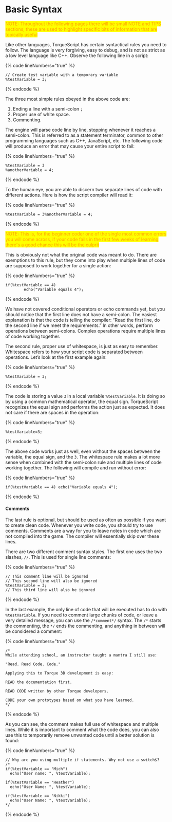 # Basic Syntax

<mark style="color:orange;">NOTE: Throughout the following pages there will be small NOTE and TIPS sections, these are used to highlight specific bits of information that are topically useful</mark>

Like other languages, TorqueScript has certain syntactical rules you need to follow. The language is very forgiving, easy to debug, and is not as strict as a low level language like C++. Observe the following line in a script:

{% code lineNumbers="true" %}
```clike
// Create test variable with a temporary variable
%testVariable = 3;
```
{% endcode %}

The three most simple rules obeyed in the above code are:

1. Ending a line with a semi-colon `;`
2. Proper use of white space.
3. Commenting.

The engine will parse code line by line, stopping whenever it reaches a semi-colon. This is referred to as a statement terminator, common to other programming languages such as C++, JavaScript, etc. The following code will produce an error that may cause your entire script to fail:

{% code lineNumbers="true" %}
```clike
%testVariable = 3
%anotherVariable = 4;
```
{% endcode %}

To the human eye, you are able to discern two separate lines of code with different actions. Here is how the script compiler will read it:

{% code lineNumbers="true" %}
```clike
%testVariable = 3%anotherVariable = 4;
```
{% endcode %}

<mark style="color:orange;">NOTE: This is, for the beginner coder one of the single most common errors you will come across, if your code fails in the first few weeks of learning there's a good chance this will be the culprit</mark>

This is obviously not what the original code was meant to do. There are exemptions to this rule, but they come into play when multiple lines of code are supposed to work together for a single action:

{% code lineNumbers="true" %}
```clike
if(%testVariable == 4)
        echo("Variable equals 4");
```
{% endcode %}

We have not covered conditional operators or echo commands yet, but you should notice that the first line does not have a semi-colon. The easiest explanation is that the code is telling the compiler: “Read the first line, do the second line if we meet the requirements.” In other words, perform operations between semi-colons. Complex operations require multiple lines of code working together.

The second rule, proper use of whitespace, is just as easy to remember. Whitespace refers to how your script code is separated between operations. Let’s look at the first example again:

{% code lineNumbers="true" %}
```clike
%testVariable = 3;
```
{% endcode %}

The code is storing a value `3` in a local variable `%testVariable`. It is doing so by using a common mathematical operator, the equal sign. TorqueScript recognizes the equal sign and performs the action just as expected. It does not care if there are spaces in the operation:

{% code lineNumbers="true" %}
```clike
%testVariable=3;
```
{% endcode %}

The above code works just as well, even without the spaces between the variable, the equal sign, and the `3`. The whitespace rule makes a lot more sense when combined with the semi-colon rule and multiple lines of code working together. The following will compile and run without error:

{% code lineNumbers="true" %}
```clike
if(%testVariable == 4) echo("Variable equals 4");
```
{% endcode %}

#### Comments

The last rule is optional, but should be used as often as possible if you want to create clean code. Whenever you write code, you should try to use comments. Comments are a way for you to leave notes in code which are not compiled into the game. The compiler will essentially skip over these lines.

There are two different comment syntax styles. The first one uses the two slashes, `//`. This is used for single line comments:

{% code lineNumbers="true" %}
```clike
// This comment line will be ignored
// This second line will also be ignored
%testVariable = 3;
// This third line will also be ignored
```
{% endcode %}

In the last example, the only line of code that will be executed has to do with `%testVariable`. If you need to comment large chunks of code, or leave a very detailed message, you can use the `/*comment*/` syntax. The `/*` starts the commenting, the `*/` ends the commenting, and anything in between will be considered a comment:

{% code lineNumbers="true" %}
```clike
/*
While attending school, an instructor taught a mantra I still use:

"Read. Read Code. Code."

Applying this to Torque 3D development is easy:

READ the documentation first.

READ CODE written by other Torque developers.

CODE your own prototypes based on what you have learned.
*/
```
{% endcode %}

As you can see, the comment makes full use of whitespace and multiple lines. While it is important to comment what the code does, you can also use this to temporarily remove unwanted code until a better solution is found:

{% code lineNumbers="true" %}
```clike
// Why are you using multiple if statements. Why not use a switch$?
/*
if(%testVariable == "Mich")
  echo("User name: ", %testVariable);

if(%testVariable == "Heather")
  echo("User Name: ", %testVariable);

if(%testVariable == "Nikki")
  echo("User Name: ", %testVariable);
*/
```
{% endcode %}
